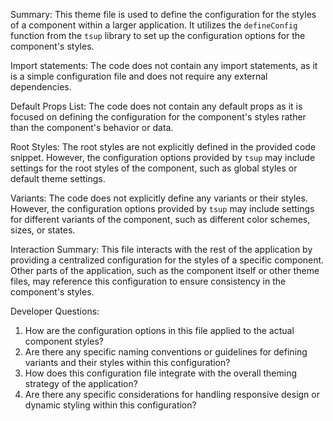 Summary:
This theme file is used to define the configuration for the styles of a component within a larger application. It utilizes the `defineConfig` function from the `tsup` library to set up the configuration options for the component's styles.

Import statements:
The code does not contain any import statements, as it is a simple configuration file and does not require any external dependencies.

Default Props List:
The code does not contain any default props as it is focused on defining the configuration for the component's styles rather than the component's behavior or data.

Root Styles:
The root styles are not explicitly defined in the provided code snippet. However, the configuration options provided by `tsup` may include settings for the root styles of the component, such as global styles or default theme settings.

Variants:
The code does not explicitly define any variants or their styles. However, the configuration options provided by `tsup` may include settings for different variants of the component, such as different color schemes, sizes, or states.

Interaction Summary:
This file interacts with the rest of the application by providing a centralized configuration for the styles of a specific component. Other parts of the application, such as the component itself or other theme files, may reference this configuration to ensure consistency in the component's styles.

Developer Questions:
1. How are the configuration options in this file applied to the actual component styles?
2. Are there any specific naming conventions or guidelines for defining variants and their styles within this configuration?
3. How does this configuration file integrate with the overall theming strategy of the application?
4. Are there any specific considerations for handling responsive design or dynamic styling within this configuration?
